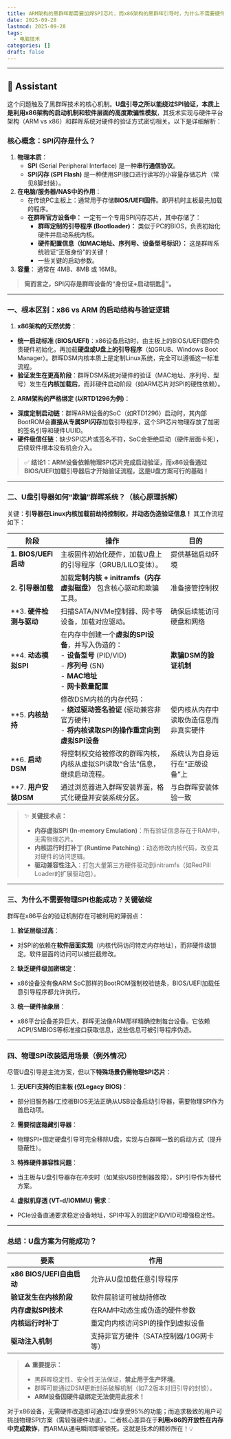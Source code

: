 ```yaml
---
title: ARM架构的黑群晖都需要加焊SPI芯片，而x86架构的黑群晖引导时，为什么不需要硬件SPI就可以启动？
date: 2025-09-28
lastmod: 2025-09-28
tags:
  - 电脑技术
categories: []
draft: false
---
```




---
## 🤖 Assistant

这个问题触及了黑群晖技术的核心机制。**U盘引导之所以能绕过SPI验证，本质上是利用x86架构的启动机制和软件层面的高度欺骗性模拟**，其技术实现与硬件平台架构（ARM vs x86）和群晖系统对硬件的验证方式密切相关。以下是详细解析：

### **核心概念：SPI闪存是什么？**

1. **物理本质**：
    - **SPI** (Serial Peripheral Interface) 是一种**串行通信协议**。
    - **SPI闪存 (SPI Flash)** 是一种使用SPI接口进行读写的小容量存储芯片（常见8脚封装）。
2. **在电脑/服务器/NAS中的作用**：
    - 在传统PC主板上：通常用于存储**BIOS/UEFI固件**。即开机时主板最先加载的程序。
    - **在群晖官方设备中：** 一定有一个专用SPI闪存芯片，其中存储了：
        - **群晖定制的引导程序 (Bootloader)：** 类似于PC的BIOS，负责初始化硬件并启动系统内核。
        - **硬件配置信息（如MAC地址、序列号、设备型号标识）：** 这是群晖系统验证“正版身份”的关键！
        - 一些关键的启动参数。
3. **容量**： 通常在 4MB、8MB 或 16MB。

> **简而言之，SPI闪存是群晖设备的“身份证+启动钥匙🔑”。**

---

### **一、根本区别：x86 vs ARM 的启动结构与验证逻辑**
1. **x86架构的天然优势**：
 * **统一启动标准 (BIOS/UEFI)**：x86设备启动时，由主板上的BIOS/UEFI固件负责硬件初始化，再加载**硬盘或U盘上的引导程序**（如GRUB、Windows Boot Manager）。群晖DSM内核本质上是定制Linux系统，完全可以遵循这一标准流程。
 * **验证发生在更高阶段**：群晖DSM系统对硬件的验证（MAC地址、序列号、型号）发生在**内核加载后**，而非硬件启动阶段（如ARM芯片对SPI的硬性依赖）。

2. **ARM架构的严格绑定 (以RTD1296为例)**：
 * **深度定制启动链**：群晖ARM设备的SoC（如RTD1296）启动时，其内部BootROM会**直接从专属SPI闪存**加载引导程序，这个SPI芯片物理存放了加密的签名引导和硬件UUID。
 * **硬件级信任链**：缺少SPI芯片或签名不符，SoC会拒绝启动（硬件层面卡死），后续软件根本没有机会介入。

> ✅ **结论1：ARM设备依赖物理SPI芯片完成启动验证，而x86设备通过BIOS/UEFI加载引导器后才开始验证流程，这是U盘方案可行的基础！**

---

### **二、U盘引导器如何“欺骗”群晖系统？（核心原理拆解）**
关键：**引导器在Linux内核加载前劫持控制权，并动态伪造验证信息！** 其工作流程如下：

| **阶段** | **操作** | **目的** |
|----------------------|-------------------------------------------------------------------------|--------------------------------------------|
| **1. BIOS/UEFI启动** | 主板固件初始化硬件，加载U盘上的引导程序（GRUB/LILO变体）。 | 提供基础启动环境 |
| **2. 引导器加载** | 加载**定制内核 + initramfs（内存虚拟磁盘）** 包含核心驱动和欺骗工具。 | 准备接管控制权 |
| **3. **硬件检测与驱动** | 扫描SATA/NVMe控制器、网卡等设备，加载对应驱动。 | 确保后续能访问硬盘和网络 |
| **4. **动态模拟SPI** | 在内存中创建一个**虚拟的SPI设备**，并写入伪造的：<br>- **设备型号** (PID/VID)<br>- **序列号** (SN)<br>- **MAC地址**<br>- **网卡数量配置** | **欺骗DSM的验证机制** |
| **5. **内核劫持** | 修改DSM内核的内存代码：<br>- **绕过驱动签名验证** (驱动兼容非官方硬件)<br>- **将内核读取SPI的操作重定向到虚拟SPI设备** | 使内核从内存中读取伪造信息而非真实硬件 |
| **6. **启动DSM** | 将控制权交给被修改的群晖内核，内核从虚拟SPI读取“合法”信息，继续启动流程。 | 系统认为自身运行在“正版设备”上 |
| **7. **用户安装DSM** | 通过浏览器进入群晖安装界面，格式化硬盘并安装系统分区。 | 与白群晖安装体验一致 |

> ✨ **关键技术点：**
> * **内存虚拟SPI (In-memory Emulation)**：所有验证信息存在于RAM中，无需物理芯片。
> * **内核运行时打补丁 (Runtime Patching)**：动态修改内核代码，改变其对硬件的访问逻辑。
> * **驱动兼容性注入**：打包大量第三方硬件驱动到initramfs（如RedPill Loader的扩展驱动包）。

---

### **三、为什么不需要物理SPI也能成功？关键破绽**
群晖在x86平台的验证机制存在可被利用的薄弱点：

1. **验证层级过高**：
 * 对SPI的依赖在**软件层面实现**（内核代码访问特定内存地址），而非硬件级锁定。软件层面的访问可以被拦截修改。

2. **缺乏硬件级加密绑定**：
 * x86设备没有像ARM SoC那样的BootROM强制校验链条，BIOS/UEFI加载任意引导程序都允许执行。

3. **统一硬件抽象层**：
 * x86平台设备差异巨大，群晖无法像ARM那样精确控制每台设备。它依赖ACPI/SMBIOS等标准接口获取信息，这些信息可被引导程序伪造。

---

### **四、物理SPI改装适用场景（例外情况）**
尽管U盘引导是主流方案，但以下**特殊场景仍需物理SPI芯片**：

1. **无UEFI支持的旧主板 (仅Legacy BIOS)**：
 * 部分旧服务器/工控板BIOS无法正确从USB设备启动引导器，需要物理SPI作为首启动项。

2. **需要彻底隐藏引导器**：
 * 物理SPI+固定硬盘引导可完全移除U盘，实现与白群晖一致的启动方式（提升隐蔽性）。

3. **特殊硬件兼容性问题**：
 * 当主板与U盘引导器存在冲突时（如某些USB控制器故障），SPI引导作为替代方案。

4. **虚拟机穿透 (VT-d/IOMMU) 需求**：
 * PCIe设备直通要求稳定设备地址，SPI中写入的固定PID/VID可增强稳定性。

---

### **总结：U盘方案为何能成功？**
| **要素** | **作用** |
|-------------------------|----------------------------------------|
| **x86 BI​OS/UEFI自由启动** | 允许从U盘加载任意引导程序 |
| **验证发生在内核阶段** | 软件层验证可被劫持修改 |
| **内存虚拟SPI技术** | 在RAM中动态生成伪造的硬件参数 |
| **内核运行时补丁** | 重定向内核访问SPI的操作到虚拟设备 |
| **驱动注入机制** | 支持非官方硬件（SATA控制器/10G网卡等） |

> ⚠️ **重要提示：**
>* 黑群晖稳定性、安全性无法保证，**禁止用于生产环境**。
>* 群晖可能通过DSM更新封杀破解机制（如7.2版本对旧引导的封锁）。
>* **ARM设备因硬件级绑定无法使用此技术！**

对于x86设备，无需硬件改造即可通过U盘享受95%的功能；而追求极致的用户可挑战物理SPI方案（需较强硬件功底）。二者核心差异在于**利用x86的开放性在内存中完成欺诈**，而ARM从通电瞬间即被锁死。这就是技术的精妙所在！💡
